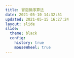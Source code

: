 ```yaml
---
title: 冒泡排序算法
date: 2021-05-10 14:32:51
updated: 2021-05-15 16:27:24
layout: slide
slide:
  theme: black
  config:
    history: true
    mouseWheel: true
---
```

